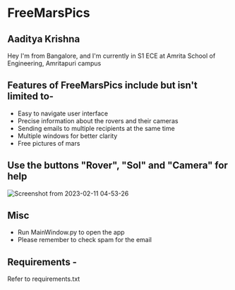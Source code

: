 # FreeMarsPics

## Aaditya Krishna
Hey I'm from Bangalore, and I'm currently in S1 ECE at Amrita School of Engineering, Amritapuri campus

## Features of FreeMarsPics include but isn't limited to- 
- Easy to navigate user interface
- Precise information about the rovers and their cameras
- Sending emails to multiple recipients at the same time
- Multiple windows for better clarity
- Free pictures of mars

## Use the buttons "Rover", "Sol" and "Camera" for help
![Screenshot from 2023-02-11 04-53-26](https://user-images.githubusercontent.com/76811055/218162008-351cc9b3-bd92-4f17-a012-c7b74990da62.png)

## Misc
- Run MainWindow.py to open the app
- Please remember to check spam for the email

## Requirements - 
Refer to requirements.txt
